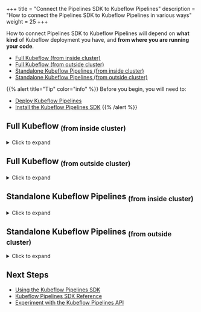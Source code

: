 +++
title = "Connect the Pipelines SDK to Kubeflow Pipelines"
description = "How to connect the Pipelines SDK to Kubeflow Pipelines in various ways"
weight = 25
+++

How to connect Pipelines SDK to Kubeflow Pipelines will depend on __what kind__ of Kubeflow deployment you have, and __from where you are running your code__.

* [Full Kubeflow (from inside cluster)](#full-kubeflow-subfrom-inside-clustersub)
* [Full Kubeflow (from outside cluster)](#full-kubeflow-subfrom-outside-clustersub)
* [Standalone Kubeflow Pipelines (from inside cluster)](#standalone-kubeflow-pipelines-subfrom-inside-clustersub)
* [Standalone Kubeflow Pipelines (from outside cluster)](#standalone-kubeflow-pipelines-subfrom-outside-clustersub)


{{% alert title="Tip" color="info" %}}
Before you begin, you will need to:
* [Deploy Kubeflow Pipelines](/docs/components/pipelines/installation/overview/)
* [Install the Kubeflow Pipelines SDK](/docs/components/pipelines/sdk/install-sdk/)
{{% /alert %}}

## Full Kubeflow <sub>(from inside cluster)</sub>

<details>
<summary>Click to expand</summary>
<hr>

When running the Pipelines SDK inside a multi-user Kubeflow cluster, a [ServiceAccount token volume](https://kubernetes.io/docs/tasks/configure-pod-container/configure-service-account/#service-account-token-volume-projection) 
can be mounted to the Pod, the Kubeflow Pipelines SDK can use this token to authenticate itself with the Kubeflow Pipelines API.

The following code creates a `kfp.Client()` using a ServiceAccount token for authentication.

```python
import kfp

# the namespace in which you deployed Kubeflow Pipelines
namespace = "kubeflow"

# the KF_PIPELINES_SA_TOKEN_PATH environment variable is used when no `path` is set
# the default KF_PIPELINES_SA_TOKEN_PATH is /var/run/secrets/kubeflow/pipelines/token
credentials = kfp.auth.ServiceAccountTokenVolumeCredentials(path=None)

client = kfp.Client(host=f"http://ml-pipeline-ui.{namespace}", credentials=credentials)

print(client.list_experiments())
```

The following Pod demonstrates mounting a ServiceAccount token volume.

```yaml
apiVersion: v1
kind: Pod
metadata:
  name: access-kfp-example
spec:
  containers:
  - image: hello-world:latest
    name: hello-world
    env:
      - ## this environment variable is automatically read by `kfp.Client()`
        ## this is the default value, but we show it here for clarity
        name: KF_PIPELINES_SA_TOKEN_PATH
        value: /var/run/secrets/kubeflow/pipelines/token
    volumeMounts:
      - mountPath: /var/run/secrets/kubeflow/pipelines
        name: volume-kf-pipeline-token
        readOnly: true
  volumes:
    - name: volume-kf-pipeline-token
      projected:
        sources:
          - serviceAccountToken:
              path: token
              expirationSeconds: 7200
              ## defined by the `TOKEN_REVIEW_AUDIENCE` environment variable on the `ml-pipeline` deployment
              audience: pipelines.kubeflow.org      
```

You may use Kubeflow's [`PodDefaults`](https://github.com/kubeflow/kubeflow/tree/master/components/admission-webhook) to inject the required ServiceAccount token volume into your Pods:

```yaml
apiVersion: kubeflow.org/v1alpha1
kind: PodDefault
metadata:
  name: access-ml-pipeline
  namespace: "<YOUR_USER_PROFILE_NAMESPACE>"
spec:
  desc: Allow access to Kubeflow Pipelines
  selector:
    matchLabels:
      access-ml-pipeline: "true"
  env:
    - ## this environment variable is automatically read by `kfp.Client()`
      ## this is the default value, but we show it here for clarity
      name: KF_PIPELINES_SA_TOKEN_PATH
      value: /var/run/secrets/kubeflow/pipelines/token
  volumes:
    - name: volume-kf-pipeline-token
      projected:
        sources:
          - serviceAccountToken:
              path: token
              expirationSeconds: 7200
              ## defined by the `TOKEN_REVIEW_AUDIENCE` environment variable on the `ml-pipeline` deployment
              audience: pipelines.kubeflow.org      
  volumeMounts:
    - mountPath: /var/run/secrets/kubeflow/pipelines
      name: volume-kf-pipeline-token
      readOnly: true
```

{{% alert title="Tip" color="info" %}}
* `PodDefaults` are namespaced resources, so you need to create one inside __each__ of your Kubeflow `Profile` namespaces.
* The Workbench Spawner UI will be aware of any `PodDefaults` in the user's namespace (they are selectable under the "configurations" section).
{{% /alert %}}

### RBAC Authorization

The Kubeflow Pipelines API respects Kubernetes RBAC, and will check RoleBindings assigned to the ServiceAccount before allowing it to take Pipelines API actions.

For example, this RoleBinding allows Pods with the `default-editor` ServiceAccount in `namespace-2` to manage Kubeflow Pipelines in `namespace-1`:

```yaml
apiVersion: rbac.authorization.k8s.io/v1
kind: RoleBinding
metadata:
  name: allow-namespace-2-kubeflow-edit
  ## this RoleBinding is in `namespace-1`, because it grants access to `namespace-1`
  namespace: namespace-1
roleRef:
  apiGroup: rbac.authorization.k8s.io
  kind: ClusterRole
  name: kubeflow-edit
subjects:
  - kind: ServiceAccount
    name: default-editor
    ## the ServiceAccount lives in `namespace-2`
    namespace: namespace-2
```

{{% alert title="Tip" color="info" %}}
* Review the ClusterRole called [`aggregate-to-kubeflow-pipelines-edit`](https://github.com/kubeflow/pipelines/blob/efb96135033fc6e6e55078d33814c45a98566e68/manifests/kustomize/base/installs/multi-user/view-edit-cluster-roles.yaml#L36-L99) 
for a list of some important `pipelines.kubeflow.org` RBAC verbs.
* Kubeflow Workbenches pods run as the `default-editor` ServiceAccount by default, so the RoleBindings for `default-editor` apply to them
and give them access to submit pipelines in their own namespace.
{{% /alert %}}

</details>

## Full Kubeflow <sub>(from outside cluster)</sub>

<details>
<summary>Click to expand</summary>
<hr>

The process to authenticate the Pipelines SDK from outside the cluster in multi-user mode will vary by distribution:

* [Kubeflow on Google Cloud](/docs/distributions/gke/pipelines/authentication-sdk/#connecting-to-kubeflow-pipelines-in-a-full-kubeflow-deployment)
* [Kubeflow on AWS](/docs/distributions/aws/pipeline/#authenticate-kubeflow-pipeline-using-sdk-outside-cluster)
* [Kubeflow on Azure](https://awslabs.github.io/kubeflow-manifests/docs/component-guides/pipelines/)
* [Kubeflow on IBM Cloud](/docs/distributions/ibm/pipelines/#2-authenticating-multi-user-kubeflow-pipelines-with-the-sdk)

### Example for Dex

For the deployments that use [Dex](https://dexidp.io/) as their identity provider, this example demonstrates how to authenticate the Pipelines SDK from outside the cluster.

__Step 1:__ expose your `istio-ingressgateway` service locally (if your Kubeflow Istio gateway is not already exposed on a domain)

```bash
# `svc/istio-ingressgateway` may be called something else, or use different ports
kubectl port-forward --namespace istio-system svc/istio-ingressgateway 8080:80
```

__Step 2:__ this Python code defines a `get_istio_auth_session()` function that returns a session cookie by authenticating with dex

```python
import re
import requests
from urllib.parse import urlsplit

def get_istio_auth_session(url: str, username: str, password: str) -> dict:
    """
    Determine if the specified URL is secured by Dex and try to obtain a session cookie.
    WARNING: only Dex `staticPasswords` and `LDAP` authentication are currently supported
             (we default default to using `staticPasswords` if both are enabled)

    :param url: Kubeflow server URL, including protocol
    :param username: Dex `staticPasswords` or `LDAP` username
    :param password: Dex `staticPasswords` or `LDAP` password
    :return: auth session information
    """
    # define the default return object
    auth_session = {
        "endpoint_url": url,    # KF endpoint URL
        "redirect_url": None,   # KF redirect URL, if applicable
        "dex_login_url": None,  # Dex login URL (for POST of credentials)
        "is_secured": None,     # True if KF endpoint is secured
        "session_cookie": None  # Resulting session cookies in the form "key1=value1; key2=value2"
    }

    # use a persistent session (for cookies)
    with requests.Session() as s:

        ################
        # Determine if Endpoint is Secured
        ################
        resp = s.get(url, allow_redirects=True)
        if resp.status_code != 200:
            raise RuntimeError(
                f"HTTP status code '{resp.status_code}' for GET against: {url}"
            )

        auth_session["redirect_url"] = resp.url

        # if we were NOT redirected, then the endpoint is UNSECURED
        if len(resp.history) == 0:
            auth_session["is_secured"] = False
            return auth_session
        else:
            auth_session["is_secured"] = True

        ################
        # Get Dex Login URL
        ################
        redirect_url_obj = urlsplit(auth_session["redirect_url"])

        # if we are at `/auth?=xxxx` path, we need to select an auth type
        if re.search(r"/auth$", redirect_url_obj.path): 
            
            #######
            # TIP: choose the default auth type by including ONE of the following
            #######
            
            # OPTION 1: set "staticPasswords" as default auth type
            redirect_url_obj = redirect_url_obj._replace(
                path=re.sub(r"/auth$", "/auth/local", redirect_url_obj.path)
            )
            # OPTION 2: set "ldap" as default auth type 
            # redirect_url_obj = redirect_url_obj._replace(
            #     path=re.sub(r"/auth$", "/auth/ldap", redirect_url_obj.path)
            # )
            
        # if we are at `/auth/xxxx/login` path, then no further action is needed (we can use it for login POST)
        if re.search(r"/auth/.*/login$", redirect_url_obj.path):
            auth_session["dex_login_url"] = redirect_url_obj.geturl()

        # else, we need to be redirected to the actual login page
        else:
            # this GET should redirect us to the `/auth/xxxx/login` path
            resp = s.get(redirect_url_obj.geturl(), allow_redirects=True)
            if resp.status_code != 200:
                raise RuntimeError(
                    f"HTTP status code '{resp.status_code}' for GET against: {redirect_url_obj.geturl()}"
                )

            # set the login url
            auth_session["dex_login_url"] = resp.url

        ################
        # Attempt Dex Login
        ################
        resp = s.post(
            auth_session["dex_login_url"],
            data={"login": username, "password": password},
            allow_redirects=True
        )
        if len(resp.history) == 0:
            raise RuntimeError(
                f"Login credentials were probably invalid - "
                f"No redirect after POST to: {auth_session['dex_login_url']}"
            )

        # store the session cookies in a "key1=value1; key2=value2" string
        auth_session["session_cookie"] = "; ".join([f"{c.name}={c.value}" for c in s.cookies])

    return auth_session
```

__Step 3:__ this Python code uses the above `get_istio_auth_session()` function to create a `kfp.Client()`

```python
import kfp

KUBEFLOW_ENDPOINT = "http://localhost:8080"
KUBEFLOW_USERNAME = "user@example.com"
KUBEFLOW_PASSWORD = "12341234"

auth_session = get_istio_auth_session(
    url=KUBEFLOW_ENDPOINT,
    username=KUBEFLOW_USERNAME,
    password=KUBEFLOW_PASSWORD
)

client = kfp.Client(host=f"{KUBEFLOW_ENDPOINT}/pipeline", cookies=auth_session["session_cookie"])
print(client.list_experiments())
```

</details>

## Standalone Kubeflow Pipelines <sub>(from inside cluster)</sub>

<details>
<summary>Click to expand</summary>
<hr>

{{% alert title="Warning" color="warning" %}}
This information only applies to _Standalone Kubeflow Pipelines_.
{{% /alert %}}

When running inside the Kubernetes cluster, you may connect Pipelines SDK directly to the `ml-pipeline-ui` service via [cluster-internal service DNS resolution](https://kubernetes.io/docs/concepts/services-networking/service/#discovering-services).

{{% alert title="Tip" color="info" %}}
In [standalone deployments](/docs/components/pipelines/installation/standalone-deployment/) of Kubeflow Pipelines, there is no authentication enforced on the `ml-pipeline-ui` service.
{{% /alert %}}

For example, when running in the __same namespace__ as Kubeflow:

```python
import kfp

client = kfp.Client(host="http://ml-pipeline-ui:80")

print(client.list_experiments())
```

For example, when running in a __different namespace__ to Kubeflow:

```python
import kfp

# the namespace in which you deployed Kubeflow Pipelines
namespace = "kubeflow" 

client = kfp.Client(host=f"http://ml-pipeline-ui.{namespace}")

print(client.list_experiments())
```

</details>

## Standalone Kubeflow Pipelines <sub>(from outside cluster)</sub>

<details>
<summary>Click to expand</summary>
<hr>

{{% alert title="Warning" color="warning" %}}
This information only applies to _Standalone Kubeflow Pipelines_.
{{% /alert %}}

When running outside the Kubernetes cluster, you may connect Pipelines SDK to the `ml-pipeline-ui` service by using [kubectl port-forwarding](https://kubernetes.io/docs/tasks/access-application-cluster/port-forward-access-application-cluster/).

{{% alert title="Tip" color="info" %}}
In [standalone deployments](/docs/components/pipelines/installation/standalone-deployment/) of Kubeflow Pipelines, there is no authentication enforced on the `ml-pipeline-ui` service.
{{% /alert %}}

__Step 1:__ run the following command on your external system to initiate port-forwarding:

```bash
# change `--namespace` if you deployed Kubeflow Pipelines into a different namespace
kubectl port-forward --namespace kubeflow svc/ml-pipeline-ui 3000:80
```

__Step 2:__ the following code will create a `kfp.Client()` against your port-forwarded `ml-pipeline-ui` service:

```python
import kfp

client = kfp.Client(host="http://localhost:3000")

print(client.list_experiments())
```

</details>


## Next Steps

* [Using the Kubeflow Pipelines SDK](/docs/components/pipelines/tutorials/sdk-examples/)
* [Kubeflow Pipelines SDK Reference](https://kubeflow-pipelines.readthedocs.io/en/stable/)
* [Experiment with the Kubeflow Pipelines API](/docs/components/pipelines/tutorials/api-pipelines/)
